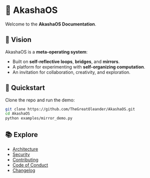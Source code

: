 # 🌌 AkashaOS

Welcome to the **AkashaOS Documentation**.  

## 🔮 Vision
AkashaOS is a **meta-operating system**:  
- Built on **self-reflective loops**, **bridges**, and **mirrors**.  
- A platform for experimenting with **self-organizing computation**.  
- An invitation for collaboration, creativity, and exploration.  

## 🚀 Quickstart
Clone the repo and run the demo:
```bash
git clone https://github.com/TheGreatOleander/AkashaOS.git
cd AkashaOS
python examples/mirror_demo.py
```

## 📚 Explore
- [Architecture](architecture.md)  
- [Security](SECURITY.md)  
- [Contributing](CONTRIBUTING.md)  
- [Code of Conduct](CODE_OF_CONDUCT.md)  
- [Changelog](CHANGELOG.md)  
